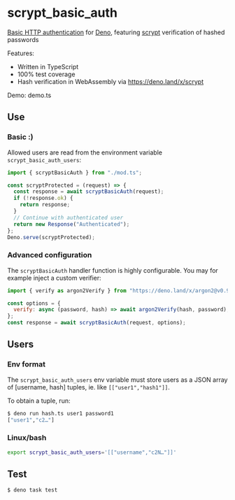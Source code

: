 # scrypt_basic_auth

[Basic HTTP authentication](https://www.rfc-editor.org/rfc/rfc7617) for
[Deno](https://deno.land), featuring
[scrypt](https://www.rfc-editor.org/rfc/rfc7914) verification of hashed
passwords

Features:

- Written in TypeScript
- 100% test coverage
- Hash verification in WebAssembly via https://deno.land/x/scrypt

Demo: demo.ts

## Use

### Basic :)

Allowed users are read from the environment variable `scrypt_basic_auth_users`:

```js
import { scryptBasicAuth } from "./mod.ts";

const scryptProtected = (request) => {
  const response = await scryptBasicAuth(request);
  if (!response.ok) {
    return response;
  }
  // Continue with authenticated user
  return new Response("Authenticated");
};
Deno.serve(scryptProtected);
```

### Advanced configuration

The `scryptBasicAuth` handler function is highly configurable. You may for
example inject a custom verifier:

```js
import { verify as argon2Verify } from "https://deno.land/x/argon2@v0.9.2/lib/mod.ts";

const options = {
  verify: async (password, hash) => await argon2Verify(hash, password),
};
const response = await scryptBasicAuth(request, options);
```

## Users

### Env format

The `scrypt_basic_auth_users` env variable must store users as a JSON array of
[username, hash] tuples, ie. like `[["user1","hash1"]]`.

To obtain a tuple, run:

```sh
$ deno run hash.ts user1 password1
["user1","c2…"]
```

### Linux/bash

```bash
export scrypt_basic_auth_users='[["username","c2N…"]]'
```

## Test

```sh
$ deno task test
```
